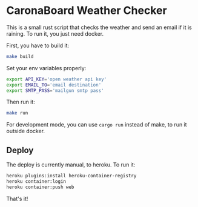 CaronaBoard Weather Checker
===========================

This is a small rust script that checks the weather and send an email
if it is raining. To run it, you just need docker.

First, you have to build it:

```bash
make build
```

Set your env variables properly:

```bash
export API_KEY='open weather api key'
export EMAIL_TO='email destination'
export SMTP_PASS='mailgun smtp pass'
```

Then run it:

```bash
make run
```

For development mode, you can use `cargo run` instead of make, to run it
outside docker.

## Deploy

The deploy is currently manual, to heroku. To run it:

```bash
heroku plugins:install heroku-container-registry
heroku container:login
heroku container:push web
```

That's it!
